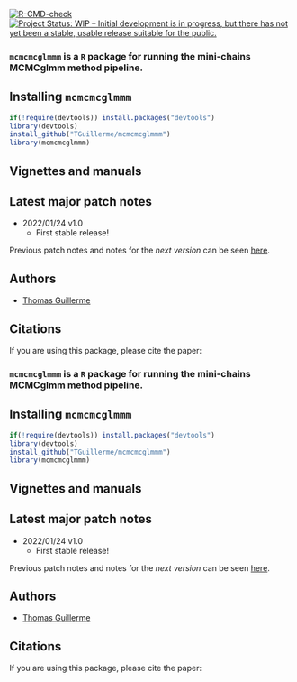 [![R-CMD-check](https://github.com/TGuillerme/mcmcmcglmmmm/workflows/R-CMD-check/badge.svg)](https://github.com/TGuillerme/mcmcmcglmmmm/actions)
[![Project Status: WIP – Initial development is in progress, but there has not yet been a stable, usable release suitable for the public.](https://www.repostatus.org/badges/latest/wip.svg)](https://www.repostatus.org/#wip)
<!-- [![develVersion](https://img.shields.io/badge/devel%20version-1.6.8-green.svg?style=flat)](https://github.com/TGuillerme/dispRity) -->
<!-- [![DOI](https://zenodo.org/badge/DOI/10.5281/zenodo.1186467.svg)](https://doi.org/10.5281/zenodo.1186467) -->

 
### **`mcmcmcglmmm`** is a `R` package for running the mini-chains MCMCglmm method pipeline.

<!-- <a href="some_paper"><img src="http://tguillerme.github.io/images/OA.png" height="15" widht="15"/></a> 
Check out the [paper](some paper) associated with the first version of this package. -->

## Installing `mcmcmcglmmm`

```r
if(!require(devtools)) install.packages("devtools")
library(devtools)
install_github("TGuillerme/mcmcmcglmmm")
library(mcmcmcglmmm)
```

## Vignettes and manuals

<!-- Vignettes are available here -->

## Latest major patch notes
* 2022/01/24 v1.0 
  * First stable release!

Previous patch notes and notes for the *next version* can be seen [here](https://github.com/TGuillerme/mcmcmcglmmm/blob/master/NEWS.md).

Authors
-------

* [Thomas Guillerme](http://tguillerme.github.io)


Citations
-------
If you are using this package, please cite the paper:

<!-- ZENODO -->
<!-- PAPER -->

 
### **`mcmcmcglmmm`** is a `R` package for running the mini-chains MCMCglmm method pipeline.

<!-- <a href="some_paper"><img src="http://tguillerme.github.io/images/OA.png" height="15" widht="15"/></a> 
Check out the [paper](some paper) associated with the first version of this package. -->

## Installing `mcmcmcglmmm`

```r
if(!require(devtools)) install.packages("devtools")
library(devtools)
install_github("TGuillerme/mcmcmcglmmm")
library(mcmcmcglmmm)
```

## Vignettes and manuals

<!-- Vignettes are available here -->

## Latest major patch notes
* 2022/01/24 v1.0 
  * First stable release!

Previous patch notes and notes for the *next version* can be seen [here](https://github.com/TGuillerme/mcmcmcglmmm/blob/master/NEWS.md).

Authors
-------

* [Thomas Guillerme](http://tguillerme.github.io)


Citations
-------
If you are using this package, please cite the paper:

<!-- ZENODO -->
<!-- PAPER -->
